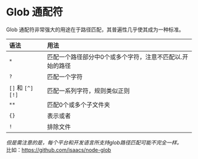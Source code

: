 # Glob 通配符

Glob 通配符非常强大的用途在于路径匹配，其普遍性几乎使其成为一种标准。  

| 语法 | 用法 |
|:-   | :-   |
| `*` | 匹配一个路径部分中0个或多个字符，注意不匹配以.开始的路径 |
| `?` | 匹配一个字符 |
| `[]` 和 `[^] [!]` | 匹配一系列字符，规则类似正则 |
| `**` | 匹配0个或多个子文件夹 |
| `{}` | 表示或者 |
| `!` | 排除文件 |

*但是需注意的是，每个平台和开发语言所支持glob路径匹配可能不完全一样。*  
比如：https://github.com/isaacs/node-glob
